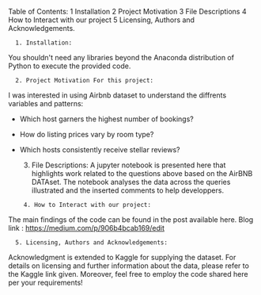 Table of Contents:
  1 Installation
  2 Project Motivation
  3 File Descriptions
  4 How to Interact with our project
  5 Licensing, Authors and  Acknowledgements.


      1. Installation:
 You shouldn't need any libraries beyond the Anaconda distribution of Python to execute the provided  code. 

      2. Project Motivation For this project: 
I was interested in using Airbnb dataset to understand the diffrents variables and patterns: 
   - Which host garners the highest number of bookings?
   - How do listing prices vary by room type?
   - Which hosts consistently receive stellar reviews?


        3. File Descriptions:
 A jupyter notebook is presented here that highlights work related to the questions above based on the AirBNB DATAset. The notebook analyses the data across the queries illustrated and the inserted comments to help developpers. 


          4. How to Interact with our project:
The main findings of the code can be found in the post available here.
Blog link : https://medium.com/p/906b4bcab169/edit


      5. Licensing, Authors and Acknowledgements:
Acknowledgment is extended to Kaggle for supplying the dataset. For details on licensing and further information about the data, please refer to the Kaggle link given. Moreover, feel free to employ the code shared here per your requirements!

     
